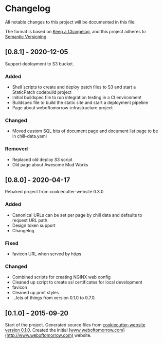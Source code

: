 # Changelog

All notable changes to this project will be documented in this file.

The format is based on [Keep a Changelog](https://keepachangelog.com/en/1.0.0/),
and this project adheres to [Semantic Versioning](https://semver.org/spec/v2.0.0.html).

<!--
Not every commit is added to this list, but many items listed are taken from the
git commit messages (`git shortlog 0.7.0..origin/develop`).

Types of changes

- **Added** for new features.
- **Changed** for changes in existing functionality.
- **Deprecated** for soon-to-be removed features.
- **Removed** for now removed features.
- **Fixed** for any bug fixes.
- **Security** in case of vulnerabilities.
-->

<!--
## [Unreleased] - ...
-->

<!-- TODO: update changelog when developing -->

## [0.8.1] - 2020-12-05

Support deployment to S3 bucket.

### Added

- Shell scripts to create and deploy patch files to S3 and start a StaticPatch
  codebuild project
- Initial buildspec file to run integration testing in a CI environment
- Buildspec file to build the static site and start a deployment pipeline
- Page about weboftomorrow-infrastructure project

### Changed

- Moved custom SQL bits of document page and document list page to be in chill-data.yaml

### Removed

- Replaced old deploy S3 script
- Old page about Awesome Mud Works

## [0.8.0] - 2020-04-17

Rebaked project from cookiecutter-website 0.3.0.

### Added

- Canonical URLs can be set per page by chill data and defaults to request URL path.
- Design token support
- Changelog.

### Fixed

- favicon URL when served by https

### Changed

- Combined scripts for creating NGINX web config
- Cleaned up script to create ssl certificates for local development
- favicon
- Cleaned up print styles
- ...lots of things from version 0.1.0 to 0.7.0.

## [0.1.0] - 2015-09-20

Start of the project. Generated source files from
[cookiecutter-website version 0.1.0](https://github.com/jkenlooper/cookiecutter-website).
Created the initial [www.weboftomorrow.com](http://www.weboftomorrow.com) website.
